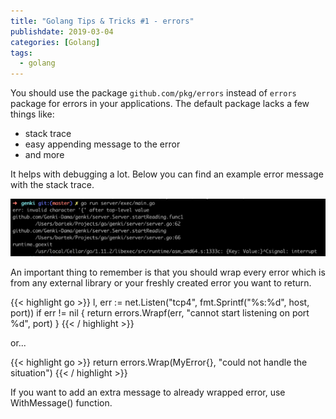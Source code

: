 ```yaml
---
title: "Golang Tips & Tricks #1 - errors"
publishdate: 2019-03-04
categories: [Golang]
tags:
  - golang
---
```


You should use the package `github.com/pkg/errors` instead of `errors` package for errors in your applications. The default package lacks a few things like:

 * stack trace
 * easy appending message to the error
 * and more

It helps with debugging a lot. Below you can find an example error message with the stack trace.

![](/assets/posts/tipsandtrics01.png)


An important thing to remember is that you should wrap every error which is from any external library or your freshly created error you want to return.

{{< highlight go >}}
l, err := net.Listen("tcp4", fmt.Sprintf("%s:%d", host, port))
if err != nil {
    return errors.Wrapf(err, "cannot start listening on port %d", port)
}
{{< / highlight >}}

or...

{{< highlight go >}}
return errors.Wrap(MyError{}, "could not handle the situation")
{{< / highlight >}}

If you want to add an extra message to already wrapped error, use WithMessage() function.
